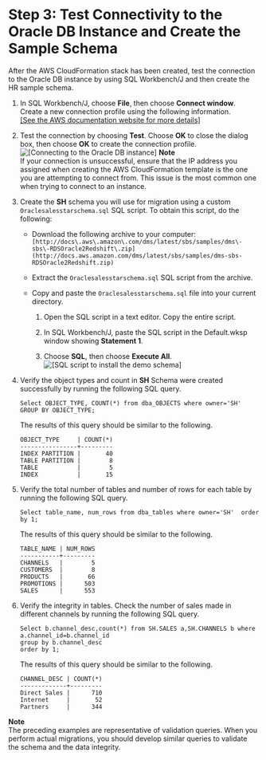 # Step 3: Test Connectivity to the Oracle DB Instance and Create the Sample Schema<a name="chap-rdsoracle2redshift.steps.connectoracle"></a>

After the AWS CloudFormation stack has been created, test the connection to the Oracle DB instance by using SQL Workbench/J and then create the HR sample schema\.

1. In SQL Workbench/J, choose **File**, then choose **Connect window**\. Create a new connection profile using the following information\.    
[\[See the AWS documentation website for more details\]](http://docs.aws.amazon.com/dms/latest/sbs/chap-rdsoracle2redshift.steps.connectoracle.html)

1. Test the connection by choosing **Test**\. Choose **OK** to close the dialog box, then choose **OK** to create the connection profile\.  
![\[Connecting to the Oracle DB instance\]](http://docs.aws.amazon.com/dms/latest/sbs/images/sbs-rdsor2redshift9.png)
**Note**  
If your connection is unsuccessful, ensure that the IP address you assigned when creating the AWS CloudFormation template is the one you are attempting to connect from\. This issue is the most common one when trying to connect to an instance\.

1. Create the **SH** schema you will use for migration using a custom `Oraclesalesstarschema.sql` SQL script\. To obtain this script, do the following:
   + Download the following archive to your computer: ` [http://docs\.aws\.amazon\.com/dms/latest/sbs/samples/dms\-sbs\-RDSOracle2Redshift\.zip](http://docs.aws.amazon.com/dms/latest/sbs/samples/dms-sbs-RDSOracle2Redshift.zip) ` 
   + Extract the `Oraclesalesstarschema.sql` SQL script from the archive\.
   + Copy and paste the `Oraclesalesstarschema.sql` file into your current directory\.

     1. Open the SQL script in a text editor\. Copy the entire script\.

     1. In SQL Workbench/J, paste the SQL script in the Default\.wksp window showing **Statement 1**\.

     1. Choose **SQL**, then choose **Execute All**\.  
![\[SQL script to install the demo schema\]](http://docs.aws.amazon.com/dms/latest/sbs/images/sbs-rdsor2redshift9.5.png)

1. Verify the object types and count in **SH** Schema were created successfully by running the following SQL query\.

   ```
   Select OBJECT_TYPE, COUNT(*) from dba_OBJECTS where owner='SH'
   GROUP BY OBJECT_TYPE;
   ```

   The results of this query should be similar to the following\.

   ```
   OBJECT_TYPE     | COUNT(*)
   ----------------+---------
   INDEX PARTITION |       40
   TABLE PARTITION |        8
   TABLE           |        5
   INDEX           |       15
   ```

1. Verify the total number of tables and number of rows for each table by running the following SQL query\.

   ```
   Select table_name, num_rows from dba_tables where owner='SH'  order by 1;
   ```

   The results of this query should be similar to the following\.

   ```
   TABLE_NAME | NUM_ROWS
   -----------+---------
   CHANNELS   |        5
   CUSTOMERS  |        8
   PRODUCTS   |       66
   PROMOTIONS |      503
   SALES      |      553
   ```

1. Verify the integrity in tables\. Check the number of sales made in different channels by running the following SQL query\.

   ```
   Select b.channel_desc,count(*) from SH.SALES a,SH.CHANNELS b where a.channel_id=b.channel_id
   group by b.channel_desc
   order by 1;
   ```

   The results of this query should be similar to the following\.

   ```
   CHANNEL_DESC | COUNT(*)
   -------------+---------
   Direct Sales |      710
   Internet     |       52
   Partners     |      344
   ```

**Note**  
The preceding examples are representative of validation queries\. When you perform actual migrations, you should develop similar queries to validate the schema and the data integrity\.